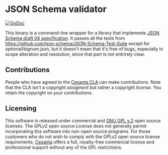 # JSON Schema validator

[![GoDoc](https://godoc.org/github.com/cesanta/validate-json/schema?status.svg)](https://godoc.org/github.com/cesanta/validate-json/schema)

This binary is a command-line wrapper for a library that implements [JSON Schema
draft 04 specification](http://json-schema.org/documentation.html).
It passes all the tests from https://github.com/json-schema/JSON-Schema-Test-Suite
except for optional/bignum.json, but it doesn't mean that it's free of bugs,
especially in scope alteration and resolution, since that part is not entrirely
clear.

## Contributions

People who have agreed to the
[Cesanta CLA](http://cesanta.com/contributors_la.html)
can make contributions. Note that the CLA isn't a copyright
_assigment_ but rather a copyright _license_.
You retain the copyright on your contributions.

## Licensing

This software is released under commercial and
[GNU GPL v.2](http://www.gnu.org/licenses/old-licenses/gpl-2.0.html) open
source licenses. The GPLv2 open source License does not generally permit
incorporating this software into non-open source programs.
For those customers who do not wish to comply with the GPLv2 open
source license requirements,
[Cesanta](http://cesanta.com) offers a full,
royalty-free commercial license and professional support
without any of the GPL restrictions.
